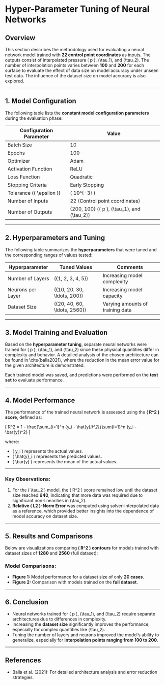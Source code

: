 # **Hyper-Parameter Tuning of Neural Networks**

## **Overview**
This section describes the methodology used for evaluating a neural network model trained with **22 control point coordinates** as inputs. The outputs consist of interpolated pressure \( p \), \(\tau_1\), and \(\tau_2\). The number of interpolation points varies between **100** and **200** for each surface to evaluate the effect of data size on model accuracy under unseen test data. The influence of the dataset size on model accuracy is also explored.

---

## **1. Model Configuration**

The following table lists the **constant model configuration parameters** during the evaluation phase:

| **Configuration Parameter** | **Value**                |
|-----------------------------|-------------------------|
| Batch Size                   | 10                      |
| Epochs                       | 100                     |
| Optimizer                    | Adam                    |
| Activation Function          | ReLU                    |
| Loss Function                | Quadratic               |
| Stopping Criteria            | Early Stopping          |
| Tolerance (\( \epsilon \))   | \( 10^{-3} \)           |
| Number of Inputs             | 22 (Control point coordinates) |
| Number of Outputs            | {200, 100} (\( p \), \(\tau_1\), and \(\tau_2\)) |

---

## **2. Hyperparameters and Tuning**

The following table summarizes the **hyperparameters** that were tuned and the corresponding ranges of values tested:

| **Hyperparameter** | **Tuned Values**                     | **Comments**                |
|--------------------|---------------------------------------|-----------------------------|
| Number of Layers   | \(\{1, 2, 3, 4, 5\}\)                 | Increasing model complexity |
| Neurons per Layer  | \(\{10, 20, 30, \ldots, 200\}\)       | Increasing model capacity   |
| Dataset Size       | \(\{20, 40, 60, \ldots, 2560\}\)      | Varying amounts of training data |

---

## **3. Model Training and Evaluation**

Based on the **hyperparameter tuning**, separate neural networks were trained for \( p \), \(\tau_1\), and \(\tau_2\) since these physical quantities differ in complexity and behavior. A detailed analysis of the chosen architecture can be found in \cite{balla2021}, where the reduction in the mean error value for the given architecture is demonstrated.

Each trained model was saved, and predictions were performed on the **test set** to evaluate performance.

---

## **4. Model Performance**

The performance of the trained neural network is assessed using the **\( R^2 \) score**, defined as:

\[
R^2 = 1 - \frac{\sum_{i=1}^n (y_i - \hat{y}_i)^2}{\sum_{i=1}^n (y_i - \bar{y})^2}
\]

where:
- \( y_i \) represents the actual values.
- \( \hat{y}_i \) represents the predicted values.
- \( \bar{y} \) represents the mean of the actual values.

---

### **Key Observations:**
1. For the \( \tau_2 \) model, the \( R^2 \) score remained low until the dataset size reached **640**, indicating that more data was required due to significant non-linearities in \(\tau_2\).
2. **Relative \( L2 \)-Norm Error** was computed using solver-interpolated data as a reference, which provided better insights into the dependence of model accuracy on dataset size.

---

## **5. Results and Comparisons**

Below are visualizations comparing **\( R^2 \) contours** for models trained with dataset sizes of **1280** and **2560** (full dataset):

### **Model Comparisons:**
- **Figure 1:** Model performance for a dataset size of only **20 cases**.
- **Figure 2:** Comparison with models trained on the **full dataset**.

---

## **6. Conclusion**
- Neural networks trained for \( p \), \(\tau_1\), and \(\tau_2\) require separate architectures due to differences in complexity.
- Increasing the **dataset size** significantly improves the performance, especially for complex quantities like \(\tau_2\).
- Tuning the number of layers and neurons improved the model’s ability to generalize, especially for **interpolation points ranging from 100 to 200**.

---

## **References**
- Balla et al. (2021): For detailed architecture analysis and error reduction strategies.
